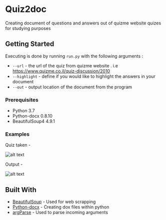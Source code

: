 # Quiz2doc

Creating document of questions and answers out of quizme website quizes for studying purposes 

## Getting Started
Executing is done by running `run.py` with the following arguments : 

* `--url` - the url of the quiz from quizme website . i.e https://www.quizme.co.il/quiz-discussion/2010
* `--highlight` - define if you would like to highlight the answers in your document
* `--out` - output location of the document from the program

### Prerequisites

* Python 3.7
* Python-docx 0.8.10 
* BeautifulSoup4 4.9.1



### Examples

Quiz taken - 

![alt text](https://github.com/eranns/QuizScrapper/blob/master/showcase/quizme_page.png "quiz input")


Output - 

![alt text](https://github.com/eranns/QuizScrapper/blob/master/showcase/output_example.png "Document output")



## Built With

* [BeautifulSoup](https://www.crummy.com/software/BeautifulSoup/bs4/doc/) - Used for web scrapping
* [Python-docx](https://python-docx.readthedocs.io/en/latest/) - Creating dox files within python
* [argParse](https://docs.python.org/3/library/argparse.html) - Used to parse incoming arguments

